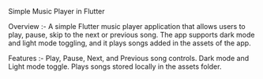 Simple Music Player in Flutter

Overview :- 
A simple Flutter music player application that allows users to play, pause, skip to the next or previous song. The app supports dark mode and light mode toggling, and it plays songs added in the assets of the app.

Features :-
Play, Pause, Next, and Previous song controls.
Dark mode and Light mode toggle.
Plays songs stored locally in the assets folder.